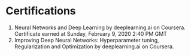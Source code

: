 # Certifications
1. Neural Networks and Deep Learning by deeplearning.ai on Coursera. Certificate earned at Sunday, February 9, 2020 2:40 PM GMT
2. Improving Deep Neural Networks: Hyperparameter tuning, Regularization and Optimization by deeplearning.ai on Coursera. 
